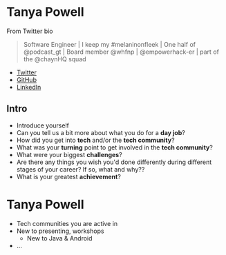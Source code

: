 # Tanya Powell

From Twitter bio
> Software Engineer | I keep my #melaninonfleek | One half of @podcast_gt | Board member @whfnp | @empowerhack-er | part of the @chaynHQ squad

* [Twitter](https://twitter.com/tanya_powell)
* [GitHub](https://github.com/tanyapowell)
* [LinkedIn](https://www.linkedin.com/in/tanyapowell)

## Intro

* Introduce yourself
* Can you tell us a bit more about what you do for a **day job**?
* How did you get into **tech** and/or the **tech community**?
* What was your **turning** point to get involved in the **tech community**?
* What were your biggest **challenges**?
* Are there any things you wish you'd done differently during different stages of your career? If so, what and why??
* What is your greatest **achievement**?

# Tanya Powell

* Tech communities you are active in
* New to presenting, workshops
    * New to Java & Android
* ...
